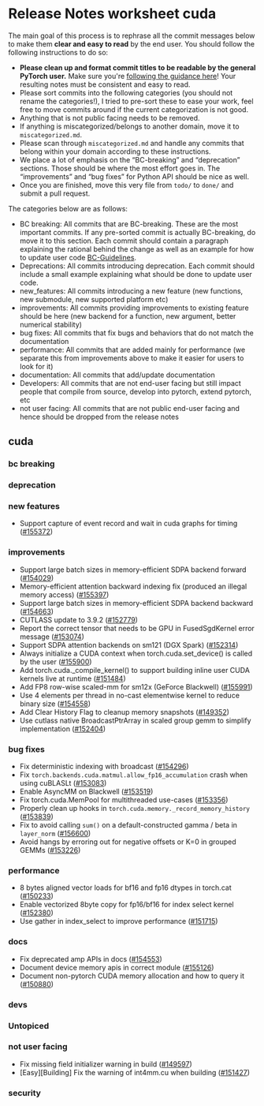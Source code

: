 
# Release Notes worksheet cuda

The main goal of this process is to rephrase all the commit messages below to make them **clear and easy to read** by the end user. You should follow the following instructions to do so:

* **Please clean up and format commit titles to be readable by the general PyTorch user.** Make sure you're [following the guidance here](https://docs.google.com/document/d/14OmgGBr1w6gl1VO47GGGdwrIaUNr92DFhQbY_NEk8mQ/edit)! Your resulting notes must be consistent and easy to read.
* Please sort commits into the following categories (you should not rename the categories!), I tried to pre-sort these to ease your work, feel free to move commits around if the current categorization is not good.
* Anything that is not public facing needs to be removed.
* If anything is miscategorized/belongs to another domain, move it to `miscategorized.md`.
* Please scan through `miscategorized.md` and handle any commits that belong within your domain according to these instructions.
* We place a lot of emphasis on the “BC-breaking” and “deprecation” sections. Those should be where the most effort goes in. The “improvements” and “bug fixes” for Python API should be nice as well.
* Once you are finished, move this very file from `todo/` to `done/` and submit a pull request.

The categories below are as follows:

* BC breaking: All commits that are BC-breaking. These are the most important commits. If any pre-sorted commit is actually BC-breaking, do move it to this section. Each commit should contain a paragraph explaining the rational behind the change as well as an example for how to update user code [BC-Guidelines](https://docs.google.com/document/d/14OmgGBr1w6gl1VO47GGGdwrIaUNr92DFhQbY_NEk8mQ/edit#heading=h.a9htwgvvec1m).
* Deprecations: All commits introducing deprecation. Each commit should include a small example explaining what should be done to update user code.
* new_features: All commits introducing a new feature (new functions, new submodule, new supported platform etc)
* improvements: All commits providing improvements to existing feature should be here (new backend for a function, new argument, better numerical stability)
* bug fixes: All commits that fix bugs and behaviors that do not match the documentation
* performance: All commits that are added mainly for performance (we separate this from improvements above to make it easier for users to look for it)
* documentation: All commits that add/update documentation
* Developers: All commits that are not end-user facing but still impact people that compile from source, develop into pytorch, extend pytorch, etc
* not user facing: All commits that are not public end-user facing and hence should be dropped from the release notes

## cuda
### bc breaking
### deprecation
### new features
- Support capture of event record and wait in cuda graphs for timing ([#155372](https://github.com/pytorch/pytorch/pull/155372))
### improvements
- Support large batch sizes in memory-efficient SDPA backend forward ([#154029](https://github.com/pytorch/pytorch/pull/154029))
- Memory-efficient attention backward indexing fix (produced an illegal memory access) ([#155397](https://github.com/pytorch/pytorch/pull/155397))
- Support large batch sizes in memory-efficient SDPA backend backward ([#154663](https://github.com/pytorch/pytorch/pull/154663))
- CUTLASS update to 3.9.2 ([#152779](https://github.com/pytorch/pytorch/pull/152779))
- Report the correct tensor that needs to be GPU in FusedSgdKernel error message ([#153074](https://github.com/pytorch/pytorch/pull/153074))
- Support SDPA attention backends on sm121 (DGX Spark) ([#152314](https://github.com/pytorch/pytorch/pull/152314))
- Always initialize a CUDA context when torch.cuda.set_device() is called by the user ([#155900](https://github.com/pytorch/pytorch/pull/155900))
- Add torch.cuda._compile_kernel() to support building inline user CUDA kernels live at runtime ([#151484](https://github.com/pytorch/pytorch/pull/151484))
- Add FP8 row-wise scaled-mm for sm12x (GeForce Blackwell) ([#155991](https://github.com/pytorch/pytorch/pull/155991))
- Use 4 elements per thread in no-cast elementwise kernel to reduce binary size ([#154558](https://github.com/pytorch/pytorch/pull/154558))
- Add Clear History Flag to cleanup memory snapshots ([#149352](https://github.com/pytorch/pytorch/pull/149352))
- Use cutlass native BroadcastPtrArray in scaled group gemm to simplify implementation ([#152404](https://github.com/pytorch/pytorch/pull/152404))
### bug fixes
- Fix deterministic indexing with broadcast ([#154296](https://github.com/pytorch/pytorch/pull/154296))
- Fix `torch.backends.cuda.matmul.allow_fp16_accumulation` crash when using cuBLASLt ([#153083](https://github.com/pytorch/pytorch/pull/153083))
- Enable AsyncMM on Blackwell ([#153519](https://github.com/pytorch/pytorch/pull/153519))
- Fix torch.cuda.MemPool for multithreaded use-cases ([#153356](https://github.com/pytorch/pytorch/pull/153356))
- Properly clean up hooks in `torch.cuda.memory._record_memory_history` ([#153839](https://github.com/pytorch/pytorch/pull/153839))
- Fix to avoid calling `sum()` on a default-constructed gamma / beta in `layer_norm` ([#156600](https://github.com/pytorch/pytorch/pull/156600))
- Avoid hangs by erroring out for negative offsets or K=0 in grouped GEMMs ([#153226](https://github.com/pytorch/pytorch/pull/153226))
### performance
- 8 bytes aligned vector loads for bf16 and fp16 dtypes in torch.cat ([#150233](https://github.com/pytorch/pytorch/pull/150233))
- Enable vectorized 8byte copy for fp16/bf16 for index select kernel ([#152380](https://github.com/pytorch/pytorch/pull/152380))
- Use gather in index_select to improve performance ([#151715](https://github.com/pytorch/pytorch/pull/151715))
### docs
- Fix deprecated amp APIs in docs ([#154553](https://github.com/pytorch/pytorch/pull/154553))
- Document device memory apis in correct module ([#155126](https://github.com/pytorch/pytorch/pull/155126))
- Document non-pytorch CUDA memory allocation and how to query it ([#150880](https://github.com/pytorch/pytorch/pull/150880))
### devs
### Untopiced
### not user facing
- Fix missing field initializer warning in build ([#149597](https://github.com/pytorch/pytorch/pull/149597))
- [Easy][Building] Fix the warning of int4mm.cu when building ([#151427](https://github.com/pytorch/pytorch/pull/151427))
### security
